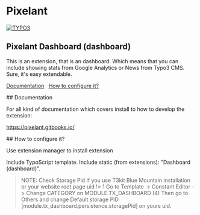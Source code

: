 <h1>Pixelant</h1>

[![TYPO3](https://img.shields.io/badge/TYPO3-8.3.0-orange.svg?style=flat-square)](https://typo3.org/)

<h2>Pixelant Dashboard (dashboard)</h2>
This is an extension, that is an dashboard. Which means that you can include showing stats from Google Analytics or News from Typo3 CMS. Sure, it's easy extendable.

[Documentation](#documentation) &nbsp; [How to configure it?](#configure) &nbsp; 

<a name="documentation"/>
## Documentation

For all kind of documentation which covers install to how to develop the extension:

https://pixelant.gitbooks.io/

<a name="configure"/>
## How to configure it?

Use extension manager to install extension

Include TypoScript template. Include static (from extensions): "Dashboard (dashboard)".

> NOTE: Check Storage Pid
> If you use T3kit Blue Mountain installation or your website root page uid != 1
> Go to Template -> Constant Editor -> Change CATEGORY on MODULE.TX_DASHBOARD (4)
> Then go to Others and change Default storage PID [module.tx_dashboard.persistence.storagePid] on yours uid.
